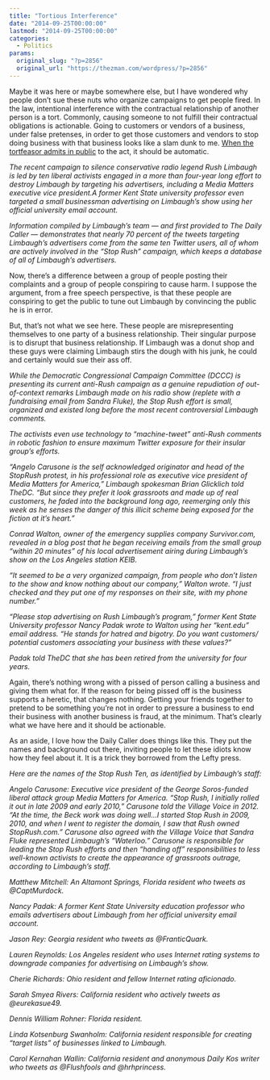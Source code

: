 ```yaml
---
title: "Tortious Interference"
date: "2014-09-25T00:00:00"
lastmod: "2014-09-25T00:00:00"
categories:
  - Politics
params:
  original_slug: "?p=2856"
  original_url: "https://thezman.com/wordpress/?p=2856"
---
```


Maybe it was here or maybe somewhere else, but I have wondered why
people don’t sue these nuts who organize campaigns to get people fired.
In the law, intentional interference with the contractual relationship
of another person is a tort. Commonly, causing someone to not fulfill
their contractual obligations is actionable. Going to customers or
vendors of a business, under false pretenses, in order to get those
customers and vendors to stop doing business with that business looks
like a slam dunk to me. <a
href="http://dailycaller.com/2014/09/23/revealed-conspiracy-to-destroy-rush-limbaugh-is-small-organized-deceptive/"
rel="noopener noreferrer" target="_blank">When the tortfeasor admits in
public</a> to the act, it should be automatic.

*The recent campaign to silence conservative radio legend Rush Limbaugh
is led by ten liberal activists engaged in a more than four-year long
effort to destroy Limbaugh by targeting his advertisers, including a
Media Matters executive vice president.A former Kent State university
professor even targeted a small businessman advertising on Limbaugh’s
show using her official university email account.*

*Information compiled by Limbaugh’s team — and first provided to The
Daily Caller — demonstrates that nearly 70 percent of the tweets
targeting Limbaugh’s advertisers come from the same ten Twitter users,
all of whom are actively involved in the “Stop Rush” campaign, which
keeps a database of all of Limbaugh’s advertisers.*

Now, there’s a difference between a group of people posting their
complaints and a group of people conspiring to cause harm. I suppose the
argument, from a free speech perspective, is that these people are
conspiring to get the public to tune out Limbaugh by convincing the
public he is in error.

But, that’s not what we see here. These people are misrepresenting
themselves to one party of a business relationship. Their singular
purpose is to disrupt that business relationship. If Limbaugh was a
donut shop and these guys were claiming Limbaugh stirs the dough with
his junk, he could and certainly would sue their ass off.

*While the Democratic Congressional Campaign Committee (DCCC) is
presenting its current anti-Rush campaign as a genuine repudiation of
out-of-context remarks Limbaugh made on his radio show (replete with a
fundraising email from Sandra Fluke), the Stop Rush effort is small,
organized and existed long before the most recent controversial Limbaugh
comments.*

*The activists even use technology to “machine-tweet” anti-Rush comments
in robotic fashion to ensure maximum Twitter exposure for their insular
group’s efforts.*

*“Angelo Carusone is the self acknowledged originator and head of the
StopRush protest, in his professional role as executive vice president
of Media Matters for America,” Limbaugh spokesman Brian Glicklich told
TheDC. “But since they prefer it look grassroots and made up of real
customers, he faded into the background long ago, reemerging only this
week as he senses the danger of this illicit scheme being exposed for
the fiction at it’s heart.”*

*Conrad Walton, owner of the emergency supplies company Survivor.com,
revealed in a blog post that he began receiving emails from the small
group “within 20 minutes” of his local advertisement airing during
Limbaugh’s show on the Los Angeles station KEIB.*

*“It seemed to be a very organized campaign, from people who don’t
listen to the show and know nothing about our company,” Walton wrote. “I
just checked and they put one of my responses on their site, with my
phone number.”*

*“Please stop advertising on Rush Limbaugh’s program,” former Kent State
University professor Nancy Padak wrote to Walton using her “kent.edu”
email address. “He stands for hatred and bigotry. Do you want customers/
potential customers associating your business with these values?”*

*Padak told TheDC that she has been retired from the university for four
years.*

Again, there’s nothing wrong with a pissed of person calling a business
and giving them what for. If the reason for being pissed off is the
business supports a heretic, that changes nothing. Getting your friends
together to pretend to be something you’re not in order to pressure a
business to end their business with another business is fraud, at the
minimum. That’s clearly what we have here and it should be actionable.

As an aside, I love how the Daily Caller does things like this. They put
the names and background out there, inviting people to let these idiots
know how they feel about it. It is a trick they borrowed from the Lefty
press.

*Here are the names of the Stop Rush Ten, as identified by Limbaugh’s
staff:*

*Angelo Carusone: Executive vice president of the George Soros-funded
liberal attack group Media Matters for America. “Stop Rush, I initially
rolled it out in late 2009 and early 2010,” Carusone told the Village
Voice in 2012. “At the time, the Beck work was doing well…I started Stop
Rush in 2009, 2010, and when I went to register the domain, I saw that
Rush owned StopRush.com.” Carusone also agreed with the Village Voice
that Sandra Fluke represented Limbaugh’s “Waterloo.” Carusone is
responsible for leading the Stop Rush efforts and then “handing off”
responsibilities to less well-known activists to create the appearance
of grassroots outrage, according to Limbaugh’s staff.*

*Matthew Mitchell: An Altamont Springs, Florida resident who tweets as
@CaptMurdock.*

*Nancy Padak: A former Kent State University education professor who
emails advertisers about Limbaugh from her official university email
account.*

*Jason Rey: Georgia resident who tweets as @FranticQuark.*

*Lauren Reynolds: Los Angeles resident who uses Internet rating systems
to downgrade companies for advertising on Limbaugh’s show.*

*Cherie Richards: Ohio resident and fellow Internet rating aficionado.*

*Sarah Smyea Rivers: California resident who actively tweets as
@eurekasue49.*

*Dennis William Rohner: Florida resident.*

*Linda Kotsenburg Swanholm: California resident responsible for creating
“target lists” of businesses linked to Limbaugh.*

*Carol Kernahan Wallin: California resident and anonymous Daily Kos
writer who tweets as @Flushfools and @hrhprincess.*
